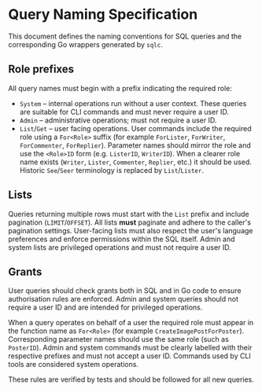 # Query Naming Specification

This document defines the naming conventions for SQL queries and the corresponding
Go wrappers generated by `sqlc`.

## Role prefixes

All query names must begin with a prefix indicating the required role:

- `System` – internal operations run without a user context. These
  queries are suitable for CLI commands and must never require a user ID.
- `Admin` – administrative operations; must not require a user ID.
- `List`/`Get` – user facing operations. User commands include the
  required role using a `For<Role>` suffix (for example `ForLister`,
  `ForWriter`, `ForCommenter`, `ForReplier`). Parameter names should
  mirror the role and use the `<Role>ID` form (e.g. `ListerID`,
  `WriterID`). When a clearer role name exists (`Writer`, `Lister`,
  `Commenter`, `Replier`, etc.) it should be used. Historic `See`/`Seer`
  terminology is replaced by `List`/`Lister`.

## Lists

Queries returning multiple rows must start with the `List` prefix and
include pagination (`LIMIT`/`OFFSET`). All lists **must** paginate and
adhere to the caller's pagination settings. User-facing lists must also
respect the user's language preferences and enforce permissions within
the SQL itself. Admin and system lists are privileged operations and must
not require a user ID.

## Grants

User queries should check grants both in SQL and in Go code to ensure
authorisation rules are enforced. Admin and system queries should not
require a user ID and are intended for privileged operations.

When a query operates on behalf of a user the required role must appear
in the function name as `For<Role>` (for example `CreateImagePostForPoster`).
Corresponding parameter names should use the same role (such as
`PosterID`). Admin and system commands must be clearly labelled with
their respective prefixes and must not accept a user ID. Commands used by
CLI tools are considered system operations.

These rules are verified by tests and should be followed for all new
queries.
